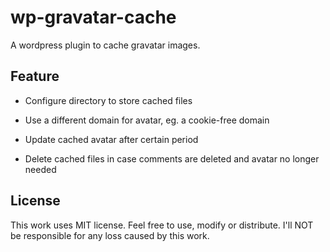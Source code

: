 wp-gravatar-cache
=================

A wordpress plugin to cache gravatar images.

## Feature ##

* Configure directory to store cached files

* Use a different domain for avatar, eg. a cookie-free domain

* Update cached avatar after certain period

* Delete cached files in case comments are deleted and avatar no longer needed

## License ##

This work uses MIT license. Feel free to use, modify or distribute. I'll NOT be responsible for any loss caused by this work.
